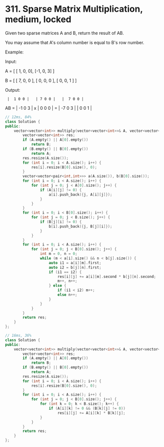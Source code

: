 # 311. Sparse Matrix Multiplication, medium, locked
Given two sparse matrices A and B, return the result of AB.

You may assume that A's column number is equal to B's row number.

Example:

Input:

A = [
  [ 1, 0, 0],
  [-1, 0, 3]
]

B = [
  [ 7, 0, 0 ],
  [ 0, 0, 0 ],
  [ 0, 0, 1 ]
]

Output:

     |  1 0 0 |   | 7 0 0 |   |  7 0 0 |
AB = | -1 0 3 | x | 0 0 0 | = | -7 0 3 |
                  | 0 0 1 |

```c++
// 12ms, 84%
class Solution {
public:
    vector<vector<int>> multiply(vector<vector<int>>& A, vector<vector<int>>& B) {
        vector<vector<int>> res;
        if (A.empty() || A[0].empty())
            return B;
        if (B.empty() || B[0].empty())
            return A;
        res.resize(A.size());
        for (int i = 0; i < A.size(); i++) {
            res[i].resize(B[0].size(), 0);
        }
        vector<vector<pair<int,int>>> a(A.size()), b(B[0].size());
        for (int i = 0; i < A.size(); i++) {
            for (int j = 0; j < A[0].size(); j++) {
                if (A[i][j] != 0) {
                    a[i].push_back({j, A[i][j]});
                }
            }
        }
        for (int i = 0; i < B[0].size(); i++) {
            for (int j = 0; j < B.size(); j++) {
                if (B[j][i] != 0) {
                    b[i].push_back({j, B[j][i]});
                }
            }
        }
        for (int i = 0; i < A.size(); i++) {
            for (int j = 0; j < B[0].size(); j++) {
                int m = 0, n = 0;
                while (m < a[i].size() && n < b[j].size()) {
                    auto i1 = a[i][m].first;
                    auto i2 = b[j][n].first;
                    if (i1 == i2) {
                        res[i][j] += a[i][m].second * b[j][n].second;
                        m++, n++;
                    } else {
                        if (i1 < i2) m++;
                        else n++;
                    }
                }
            }
        }
        return res;
    }
};

// 16ms, 36%
class Solution {
public:
    vector<vector<int>> multiply(vector<vector<int>>& A, vector<vector<int>>& B) {
        vector<vector<int>> res;
        if (A.empty() || A[0].empty())
            return B;
        if (B.empty() || B[0].empty())
            return A;
        res.resize(A.size());
        for (int i = 0; i < A.size(); i++) {
            res[i].resize(B[0].size(), 0);
        }
        for (int i = 0; i < A.size(); i++) {
            for (int j = 0; j < B[0].size(); j++) {
                for (int k = 0; k < B.size(); k++) {
                    if (A[i][k] != 0 && (B[k][j] != 0))
                        res[i][j] += A[i][k] * B[k][j];
                }
            }
        }
        return res;
    }
};
```
